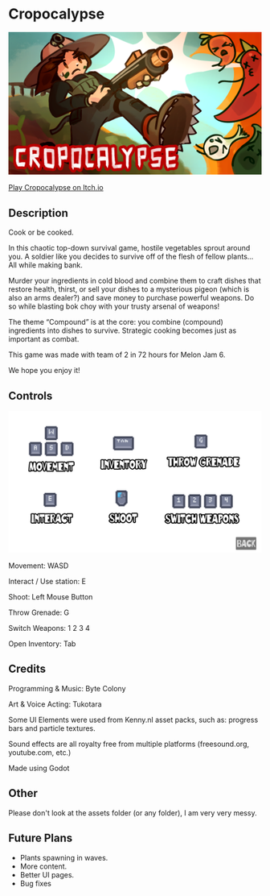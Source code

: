 # Cropocalypse

![Banner Image](/Assets/cover.png)

[Play Cropocalypse on Itch.io](https://byte-colony.itch.io/cropocalypse)

## Description

Cook or be cooked.

In this chaotic top-down survival game, hostile vegetables sprout around you. A soldier like you decides to survive off of the flesh of fellow plants... All while making bank.

Murder your ingredients in cold blood and combine them to craft dishes that restore health, thirst, or sell your dishes to a mysterious pigeon (which is also an arms dealer?) and save money to purchase powerful weapons. Do so while blasting bok choy with your trusty arsenal of weapons!

The theme “Compound” is at the core: you combine (compound) ingredients into dishes to survive. Strategic cooking becomes just as important as combat.

This game was made with team of 2 in 72 hours for Melon Jam 6.

We hope you enjoy it!

## Controls

![Contols Image](/Assets/Controls.png)

Movement: WASD

Interact / Use station: E

Shoot: Left Mouse Button

Throw Grenade: G

Switch Weapons: 1 2 3 4

Open Inventory: Tab

## Credits

Programming & Music: Byte Colony

Art & Voice Acting: Tukotara

Some UI Elements were used from Kenny.nl asset packs, such as: progress bars and particle textures.

Sound effects are all royalty free from multiple platforms (freesound.org, youtube.com, etc.)

Made using Godot

## Other

Please don't look at the assets folder (or any folder), I am very very messy.

## Future Plans

- Plants spawning in waves.
- More content.
- Better UI pages.
- Bug fixes
